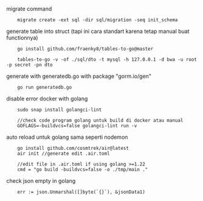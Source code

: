 migrate command

```
    migrate create -ext sql -dir sql/migration -seq init_schema
```

generate table into struct (tapi ini cara standart karena tetap manual buat functionnya)

```
    go install github.com/fraenky8/tables-to-go@master

    tables-to-go -v -of ./sql/dto -t mysql -h 127.0.0.1 -d bwa -u root -p secret -pn dto
```

generate with generatedb.go with package "gorm.io/gen"

```
    go run generatedb.go
```

disable error docker with golang
```
    sudo snap install golangci-lint
    
    //check code program golang untuk build di docker atau manual
    GOFLAGS=-buildvcs=false golangci-lint run -v

```

auto reload untuk golang sama seperti nodemon
````
    go install github.com/cosmtrek/air@latest
    air init //generate edit .air.toml
    
    //edit file in .air.toml if using golang >=1.22
    cmd = "go build -buildvcs=false -o ./tmp/main ."
````

check json empty in golang
```
    err := json.Unmarshal([]byte(`{}`), &jsonData1)
```